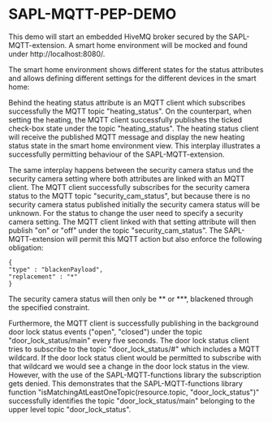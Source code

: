 # SAPL-MQTT-PEP-DEMO

This demo will start an embedded HiveMQ broker secured by the SAPL-MQTT-extension. A smart home environment will be mocked and found under http://localhost:8080/.

The smart home environment shows different states for the status attributes and allows defining different settings for the different devices in the smart home:

Behind the heating status attribute is an MQTT client which subscribes successfully the MQTT topic "heating_status". On the counterpart, when setting the heating, the MQTT client successfully publishes the ticked check-box state under the topic "heating_status". The heating status client will receive the published MQTT message and display the new heating status state in the smart home environment view. This interplay illustrates a successfully permitting behaviour of the SAPL-MQTT-extension.

The same interplay happens between the security camera status und the security camera setting where both attributes are linked with an MQTT client. The MQTT client successfully subscribes for the security camera status to the MQTT topic "security_cam_status", but because there is no security camera status published initially the security camera status will be unknown. For the status to change the user need to specify a security camera setting. The MQTT client linked with that setting attribute will then publish "on" or "off" under the topic "security_cam_status". The SAPL-MQTT-extension will permit this MQTT action but also enforce the following obligation:

    {
    "type" : "blackenPayload",
    "replacement" : "*"
    }

The security camera status will then only be ** or ***, blackened through the specified constraint.

Furthermore, the MQTT client is successfully publishing in the background door lock status events ("open", "closed") under the topic "door_lock_status/main" every five seconds. The door lock status client tries to subscribe to the topic "door_lock_status/#" which includes a MQTT wildcard. If the door lock status client would be permitted to subscribe with that wildcard we would see a change in the door lock status in the view. However, with the use of the SAPL-MQTT-functions library the subscription gets denied. This demonstrates that the SAPL-MQTT-functions library function "isMatchingAtLeastOneTopic(resource.topic, "door_lock_status")" successfully identifies the topic "door_lock_status/main" belonging to the upper level topic "door_lock_status".